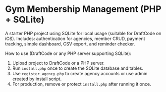# Gym Membership Management (PHP + SQLite)
A starter PHP project using SQLite for local usage (suitable for DraftCode on iOS).
Includes: authentication for agencies, member CRUD, payment tracking, simple dashboard, CSV export, and reminder checker.

How to use (DraftCode or any PHP server supporting SQLite):
1. Upload project to DraftCode or a PHP server.
2. Run `install.php` once to create the SQLite database and tables.
3. Use `register_agency.php` to create agency accounts or use admin created by install script.
4. For production, remove or protect `install.php` after running it once.
